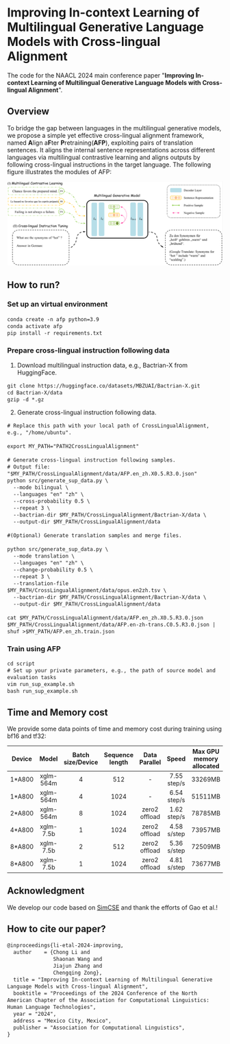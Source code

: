 # Improving In-context Learning of Multilingual Generative Language Models with Cross-lingual Alignment

The code for the NAACL 2024 main conference paper "**Improving In-context Learning of Multilingual Generative Language Models with Cross-lingual Alignment**".

## Overview
To bridge the gap between languages in the multilingual generative models, we propose a simple yet effective cross-lingual alignment framework, named **A**lign a**F**ter **P**retraining(**AFP**), exploiting pairs of translation sentences. It aligns the internal sentence representations across different languages via multilingual contrastive learning and aligns outputs by following cross-lingual instructions in the target language. The following figure illustrates the modules of AFP:

![](figure/methods.png)

## How to run?

### Set up an virtual environment
```
conda create -n afp python=3.9
conda activate afp
pip install -r requirements.txt
```

### Prepare cross-lingual instruction following data

1. Download multilingual instruction data, e.g., Bactrian-X from HuggingFace.
```
git clone https://huggingface.co/datasets/MBZUAI/Bactrian-X.git 
cd Bactrian-X/data
gzip -d *.gz
```

2. Generate cross-lingual instruction following data.
```
# Replace this path with your local path of CrossLingualAlignment, e.g., "/home/ubuntu".

export MY_PATH="PATH2CrossLingualAlignment"

# Generate cross-lingual instruction following samples.
# Output file: "$MY_PATH/CrossLingualAlignment/data/AFP.en_zh.X0.5.R3.0.json"
python src/generate_sup_data.py \
  --mode bilingual \
  --languages "en" "zh" \
  --cross-probability 0.5 \
  --repeat 3 \
  --bactrian-dir $MY_PATH/CrossLingualAlignment/Bactrian-X/data \
  --output-dir $MY_PATH/CrossLingualAlignment/data

#(Optional) Generate translation samples and merge files.

python src/generate_sup_data.py \
  --mode translation \
  --languages "en" "zh" \
  --change-probability 0.5 \
  --repeat 3 \
  --translation-file $MY_PATH/CrossLingualAlignment/data/opus.en2zh.tsv \
  --bactrian-dir $MY_PATH/CrossLingualAlignment/Bactrian-X/data \
  --output-dir $MY_PATH/CrossLingualAlignment/data

cat $MY_PATH/CrossLingualAlignment/data/AFP.en_zh.X0.5.R3.0.json $MY_PATH/CrossLingualAlignment/data/AFP.en-zh-trans.C0.5.R3.0.json | shuf >$MY_PATH/AFP.en_zh.train.json
```

### Train using AFP

```
cd script
# Set up your private parameters, e.g., the path of source model and evaluation tasks
vim run_sup_example.sh
bash run_sup_example.sh
```

## Time and Memory cost
We provide some data points of time and memory cost during training using bf16 and tf32:

| **Device** | **Model** | **Batch size/Device** | **Sequence length** | **Data Parallel** |  **Speed**  | **Max GPU memory allocated** |
|:----------:|:---------:|:---------------------:|:-------------------:|:-----------------:|:-----------:|:----------------------------:|
|   1*A800   | xglm-564m |           4           |         512         |         -         | 7.55 step/s |            33269MB           |
|   1*A800   | xglm-564m |           4           |         1024        |         -         | 6.54 step/s |            51511MB           |
|   2*A800   | xglm-564m |           8           |         1024        |   zero2 offload   | 1.62 step/s |            78785MB           |
|   4*A800   | xglm-7.5b |           1           |         1024        |   zero2 offload   | 4.58 s/step |            73957MB           |
|   8*A800   | xglm-7.5b |           2           |         512         |   zero2 offload   | 5.36 s/step |            72509MB           |
|   8*A800   | xglm-7.5b |           1           |         1024        |   zero2 offload   | 4.81 s/step |            73677MB           |

## Acknowledgment

We develop our code based on [SimCSE](https://github.com/princeton-nlp/SimCSE) and thank the efforts of Gao et al.!

## How to cite our paper?
```
@inproceedings{li-etal-2024-improving,
  author    = {Chong Li and
               Shaonan Wang and
               Jiajun Zhang and
               Chengqing Zong},
  title = "Improving In-context Learning of Multilingual Generative Language Models with Cross-lingual Alignment",
  booktitle = "Proceedings of the 2024 Conference of the North American Chapter of the Association for Computational Linguistics: Human Language Technologies",
  year = "2024",
  address = "Mexico City, Mexico",
  publisher = "Association for Computational Linguistics",
}
```